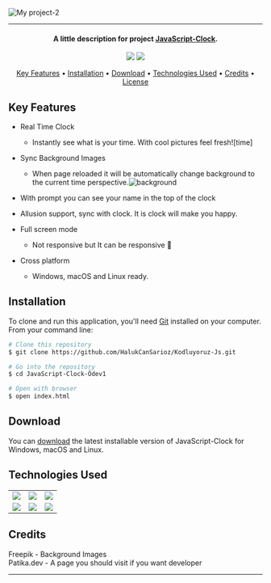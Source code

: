 ![My project-2](https://user-images.githubusercontent.com/89473605/175666125-9cfbce77-d2a6-4b35-a2c2-c1e74d0ee7f0.png)

<hr>
<h4 align="center">A little description for project <a href="https://github.com/HalukCanSarioz/Kodluyoruz-Js/tree/main/Javascript-Clock-%C3%96dev1" target="_blank">JavaScript-Clock</a>.</h4>

<p align="center">
  <img src="https://img.shields.io/github/commit-activity/y/halukcansarioz/JavaScript-Clock">
  <img src="https://img.shields.io/github/license/asimcanyagiz/JavaScript-Clock">
</p>

<p align="center">
  <a href="#key-features">Key Features</a> •
  <a href="#installation">Installation</a> •
  <a href="#download">Download</a> •
  <a href="#technologies-used">Technologies Used</a> •
  <a href="#credits">Credits</a> •
  <a href="#license">License</a>
</p>

## Key Features

* Real Time Clock
  - Instantly see what is your time. With cool pictures feel fresh![time]

* Sync Background Images
  - When page reloaded it will be automatically change background to the current time perspective.![background](https://user-images.githubusercontent.com/89473605/175769758-ff954597-6015-494b-9257-0964fbf60b9e.gif)

* With prompt you can see your name in the top of the clock
* Allusion support, sync with clock. It is clock will make you happy.
* Full screen mode
  - Not responsive but It can be responsive 🌺
* Cross platform
  - Windows, macOS and Linux ready.

## Installation

To clone and run this application, you'll need [Git](https://git-scm.com) installed on your computer. From your command line:

```bash
# Clone this repository
$ git clone https://github.com/HalukCanSarioz/Kodluyoruz-Js.git

# Go into the repository
$ cd JavaScript-Clock-Ödev1

# Open with browser
$ open index.html
```


## Download

You can [download](https://github.com/HalukCanSarioz/Kodluyoruz-Js.git) the latest installable version of JavaScript-Clock for Windows, macOS and Linux.

## Technologies Used

<table style"float:right;">
  <tr>
    <td><img src="https://img.shields.io/badge/-JavaScript-black?style=flat&logo=javascript"/></td>
    <td><img src="https://img.shields.io/badge/-HTML5-E34F26?style=flat&logo=html5&logoColor=white"></td>
    <td><img src="https://img.shields.io/badge/-CSS3-1572B6?style=flat&logo=css3"/></td>
  </tr>
  <tr>
    <td><img src="https://img.shields.io/badge/-Bootstrap-563D7C?style=flat&logo=bootstrap"/></td>
    <td><img src="https://img.shields.io/badge/-Github-black?style=flat&logo=github"/></td>
    <td> <img src="https://img.shields.io/badge/-Git-black?style=flat&logo=git"/></td>
  </tr>
</table>

## Credits

Freepik - Background Images
<br>
Patika.dev - A page you should visit if you want developer


---
